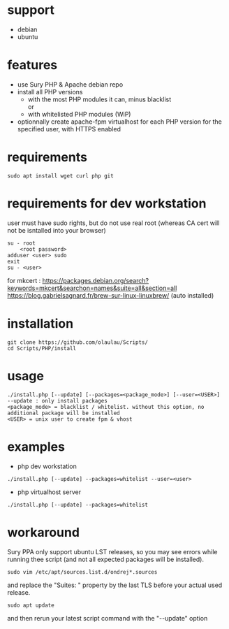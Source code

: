 # support
- debian
- ubuntu


# features
- use Sury PHP & Apache debian repo  
- install all PHP versions  
    - with the most PHP modules it can, minus blacklist  
    or  
    - with whitelisted PHP modules (WiP)
- optionnally create apache-fpm virtualhost for each PHP version for the specified user, with HTTPS enabled  
  
  
# requirements
```
sudo apt install wget curl php git  
```


# requirements for dev workstation
user must have sudo rights, but do not use real root (whereas CA cert will not be isntalled into your browser)
```
su - root  
    <root password>  
adduser <user> sudo  
exit  
su - <user>  
```

for mkcert :
https://packages.debian.org/search?keywords=mkcert&searchon=names&suite=all&section=all  
https://blog.gabrielsagnard.fr/brew-sur-linux-linuxbrew/ (auto installed)    

  
# installation
```
git clone https://github.com/olaulau/Scripts/
cd Scripts/PHP/install
```
  
  
# usage
```
./install.php [--update] [--packages=<package_mode>] [--user=<USER>]  
--update : only install packages  
<package_mode> = blacklist / whitelist. without this option, no additional package will be installed  
<USER> = unix user to create fpm & vhost  
```


# examples
- php dev workstation
```
./install.php [--update] --packages=whitelist --user=<user>  
```
- php virtualhost server
```
./install.php [--update] --packages=whitelist  
```

# workaround
Sury PPA only support ubuntu LST releases, so you may see errors while running thee script (and not all expected packages will be installed).
```
sudo vim /etc/apt/sources.list.d/ondrej*.sources
```
and replace the "Suites: " property by the last TLS before your actual used release.
```
sudo apt update
```
and then rerun your latest script command with the "--update" option
